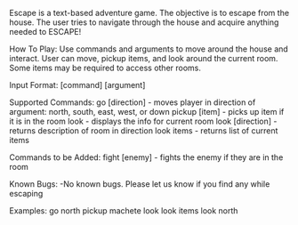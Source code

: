 Escape is a text-based adventure game. The objective is to escape from the house. The user tries to navigate through the house and acquire anything needed to ESCAPE!

How To Play:
Use commands and arguments to move around the house and interact. User can move, pickup items, and look around the current room. Some items may be required to access other rooms.  

Input Format:
[command] [argument]

Supported Commands:
go [direction] - moves player in direction of argument: north, south, east, west, or down
pickup [item] - picks up item if it is in the room
look - displays the info for current room
look [direction] - returns description of room in direction
look items - returns list of current items

Commands to be Added:
fight [enemy] - fights the enemy if they are in the room

Known Bugs:
-No known bugs. Please let us know if you find any while escaping

Examples:
go north
pickup machete
look
look items
look north

